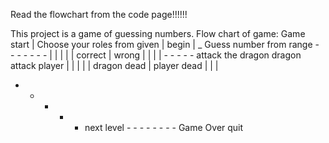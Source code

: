 Read the flowchart from the code page!!!!!!

This project is a game of guessing numbers. 
Flow chart of game:
         Game start
             |
Choose your roles from given
             |
           begin
             |
 _  Guess number from range - - - - - - - 
|            |                           |
|            | correct                   | wrong 
|            |                           |
| - - - - - attack the dragon    dragon attack player
|            |                           |
|            | dragon dead               | player dead
|            |                           |
- - - - - next level - - - - - - - - Game Over
                           quit 
